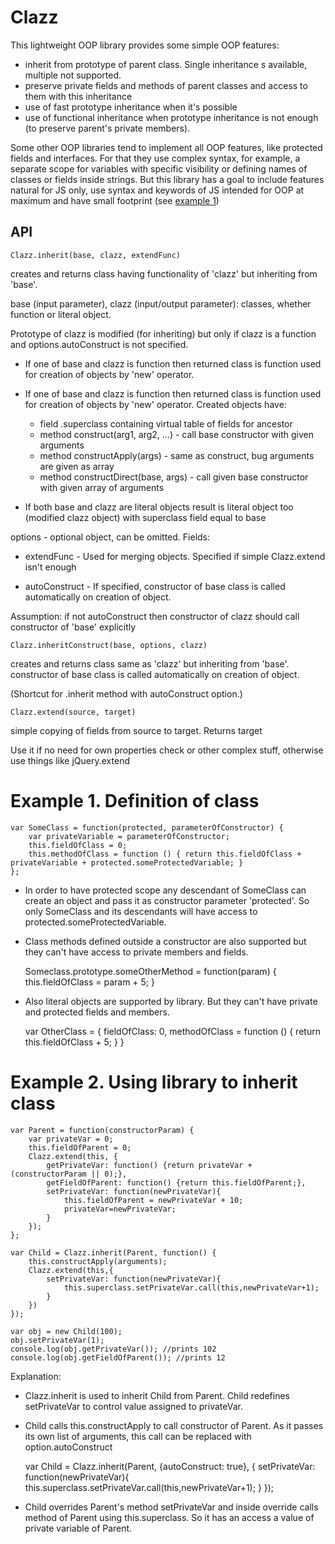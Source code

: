 Clazz
=====

This lightweight OOP library provides some simple OOP features:
- inherit from prototype of parent class. Single inheritance s available, multiple not supported.
- preserve private fields and methods of parent classes and access to them with this inheritance
- use of fast prototype inheritance when it's possible
- use of functional inheritance when prototype inheritance is not enough (to preserve parent's private members).

Some other OOP libraries tend to implement all OOP features, like protected fields and interfaces. For that they use complex syntax, for example, a separate scope for variables with specific visibility or defining names of classes or fields inside strings. But this library has a goal to include features natural for JS only, use syntax and keywords of JS intended for OOP at maximum and have small footprint (see [example 1](#example-1-definition-of-class))


API
---

    Clazz.inherit(base, clazz, extendFunc)

creates and returns class having functionality of 'clazz' but inheriting from 'base'.

base (input parameter), clazz (input/output parameter): classes, whether function or literal object.

Prototype of clazz is modified (for inheriting) but only if clazz is a function and options.autoConstruct is
not specified.

- If one of base and clazz is function then returned class is function used for creation of
objects by 'new' operator. 
- If one of base and clazz is function then returned class is function used for creation of
objects by 'new' operator. 
Created objects have: 
  - field .superclass containing virtual table of fields for ancestor
  - method construct(arg1, arg2, ...) - call base constructor with given arguments
  - method constructApply(args) - same as construct, bug arguments are given as array
  - method constructDirect(base, args) - call given base constructor with given array of arguments

- If both base and clazz are literal objects result is literal object too (modified clazz object)
with superclass field equal to base

options - optional object, can be omitted. Fields:

- extendFunc - Used for merging objects. Specified if simple Clazz.extend isn't enough

- autoConstruct - If specified, constructor of base class is called automatically on creation of object.

Assumption: if not autoConstruct then constructor of clazz should call constructor of 'base' explicitly

    Clazz.inheritConstruct(base, options, clazz) 

creates and returns class same as 'clazz' but inheriting from 'base'. constructor of base class is called
automatically on creation of object.

(Shortcut for .inherit method with autoConstruct option.)

    Clazz.extend(source, target)

simple copying of fields from source to target. Returns target

Use it if no need for own properties check or other complex stuff, otherwise use things like jQuery.extend


# Example 1. Definition of class


    var SomeClass = function(protected, parameterOfConstructor) {
        var privateVariable = parameterOfConstructor;
        this.fieldOfClass = 0;
        this.methodOfClass = function () { return this.fieldOfClass + privateVariable + protected.someProtectedVariable; }
    };
    
- In order to have protected scope any descendant of SomeClass can create an object and pass it as constructor parameter 'protected'. So only SomeClass and its descendants will have access to protected.someProtectedVariable.
- Class methods defined outside a constructor are also supported but they can't have access to private members and fields.


    Someclass.prototype.someOtherMethod = function(param) { this.fieldOfClass = param + 5; }

- Also literal objects are supported by library. But they can't have private and protected fields and members. 
 

    var OtherClass = {
        fieldOfClass: 0,
        methodOfClass = function () { return this.fieldOfClass + 5; }
    }


# Example 2. Using library to inherit class


    var Parent = function(constructorParam) {
        var privateVar = 0;
        this.fieldOfParent = 0;
        Clazz.extend(this, {
            getPrivateVar: function() {return privateVar + (constructorParam || 0);},
            getFieldOfParent: function() {return this.fieldOfParent;},
            setPrivateVar: function(newPrivateVar){
                this.fieldOfParent = newPrivateVar + 10;
                privateVar=newPrivateVar;
            }
        });        
    };

    var Child = Clazz.inherit(Parent, function() {
        this.constructApply(arguments);
        Clazz.extend(this,{
            setPrivateVar: function(newPrivateVar){
                this.superclass.setPrivateVar.call(this,newPrivateVar+1);
            }
        })
    });

    var obj = new Child(100);
    obj.setPrivateVar(1);
    console.log(obj.getPrivateVar()); //prints 102
    console.log(obj.getFieldOfParent()); //prints 12

Explanation:

- Clazz.inherit is used to inherit Child from Parent. Child redefines setPrivateVar to control value assigned to privateVar.

- Child calls this.constructApply to call constructor of Parent. As it passes its own list of arguments, this call can be replaced with option.autoConstruct


    var Child = Clazz.inherit(Parent, {autoConstruct: true}, {
            setPrivateVar: function(newPrivateVar){
                this.superclass.setPrivateVar.call(this,newPrivateVar+1);
            }
    });
    
- Child overrides Parent's method setPrivateVar and inside override calls method of Parent using this.superclass. So it has an access a value of private variable of Parent.